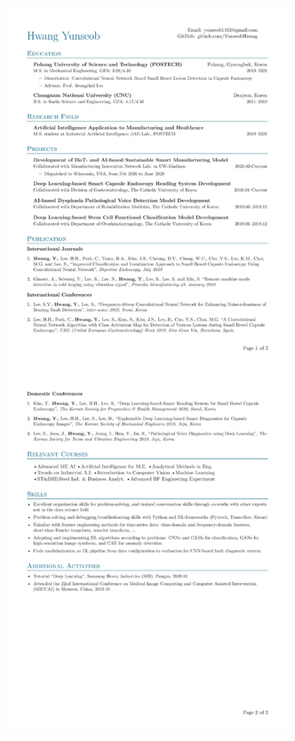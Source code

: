 ![CV_1](./images/CV_Yunseob_Hwang_v2-page-001.jpg)
![CV_2](./images/CV_Yunseob_Hwang_v2-page-002.jpg)
